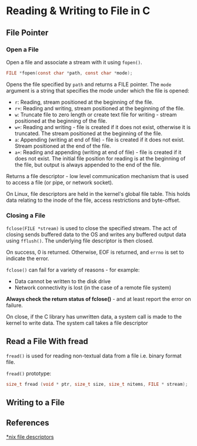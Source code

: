 Reading & Writing to File in C
==============================

File Pointer
------------
### Open a File
Open a file and associate a stream with it using `fopen()`.

```c
FILE *fopen(const char *path, const char *mode);
```
Opens the file specified by `path` and returns a FILE pointer. The `mode` argument is a string that specifies the mode under which the file is opened:


* `r`: Reading, stream positioned at the beginning of the file.
* `r+`: Reading and writing, stream positioned at the beginning of the file.
* `w`: Truncate file to zero length or create text file for writing - stream positioned at the beginning of the file.
* `w+`: Reading and writing - file is created if it does not exist, otherwise it is truncated.  The stream positioned at the beginning of the file.
* `a`: Appending (writing at end of file) - file is created if it does not exist.  Stream positioned at the end of the file.
* `a+`: Reading and appending (writing at end of file) - file is created if it does not exist.  The initial file position for reading is at the beginning of the file, but output is always appended to the end of the file.

Returns a file descriptor - low level communication mechanism that is used to access a file (or pipe, or network socket).

On Linux, file descriptors are held in the kernel's global file table. This holds data relating to the inode of the file, access restrictions and byte-offset.

### Closing a File
`fclose(FILE *stream)` is used to close the specified stream. The act of closing sends buffered data to the OS and writes any buffered output data using `fflush()`. The underlying file descriptor is then closed.

On success, 0 is returned. Otherwise, EOF is returned, and `errno` is set to indicate the error.

`fclose()` can fail for a variety of reasons - for example:
 
* Data cannot be written to the disk drive
* Network connectivity is lost (in the case of a remote file system)

**Always check the return status of fclose()** - and at least report the error on failure.

On close, if the C library has unwritten data, a system call is made to the kernel to write data. The system call takes a file descriptor

Read a File With fread
----------------------
`fread()` is used for reading non-textual data from a file i.e. binary format file.

`fread()` prototype:

```c
size_t fread (void * ptr, size_t size, size_t nitems, FILE * stream);
```

Writing to a File
-----------------

References
----------
[*nix file descriptors][1]

[1]: https://en.wikipedia.org/wiki/File_descriptor
